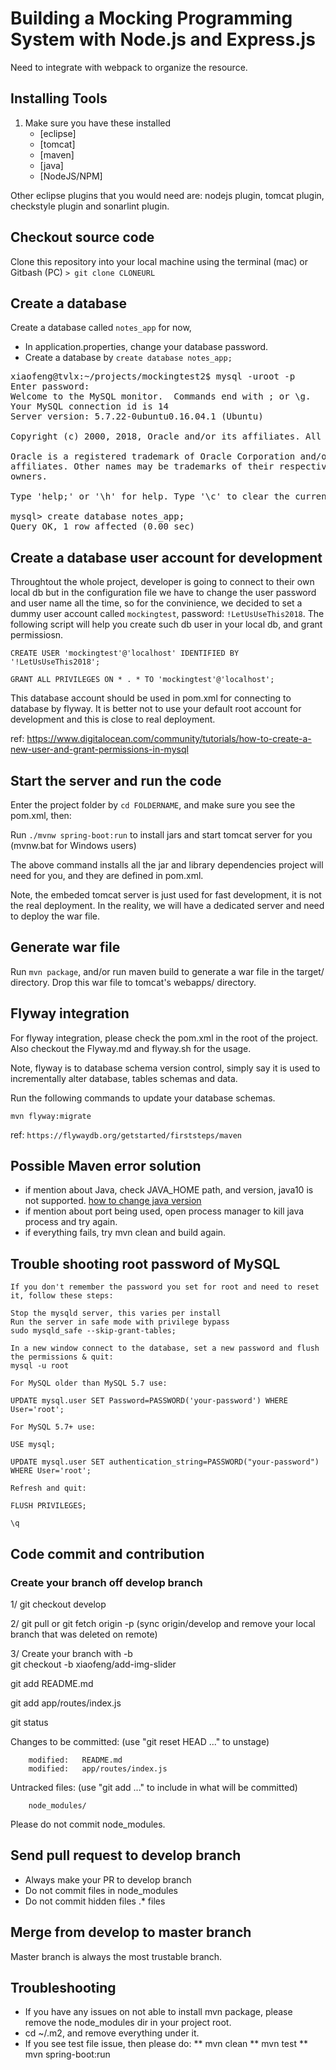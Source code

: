 # Building a Mocking Programming System with Node.js and Express.js
Need to integrate with webpack to organize the resource.

## Installing Tools
1. Make sure you have these installed
	- [eclipse]
	- [tomcat]
    - [maven]
    - [java]
    - [NodeJS/NPM]

Other eclipse plugins that you would need are: nodejs plugin, tomcat plugin, checkstyle plugin and sonarlint plugin.

        
## Checkout source code
Clone this repository into your local machine using the terminal (mac) or Gitbash (PC) `> git clone CLONEURL`

## Create a database
Create a database called `notes_app` for now,

* In application.properties, change your database password.
* Create a database by `create database notes_app;`
<pre>
xiaofeng@tvlx:~/projects/mockingtest2$ mysql -uroot -p
Enter password: 
Welcome to the MySQL monitor.  Commands end with ; or \g.
Your MySQL connection id is 14
Server version: 5.7.22-0ubuntu0.16.04.1 (Ubuntu)

Copyright (c) 2000, 2018, Oracle and/or its affiliates. All rights reserved.

Oracle is a registered trademark of Oracle Corporation and/or its
affiliates. Other names may be trademarks of their respective
owners.

Type 'help;' or '\h' for help. Type '\c' to clear the current input statement.

mysql> create database notes_app;
Query OK, 1 row affected (0.00 sec)
</pre>

## Create a database user account for development
Throughtout the whole project, developer is going to connect to their own local db but in the configuration file
we have to change the user password and user name all the time, so for the convinience, we decided to set a dummy user account
called `mockingtest`, password: `!LetUsUseThis2018`. The following script will help you create such db user in your 
local db, and grant permissiosn.

`CREATE USER 'mockingtest'@'localhost' IDENTIFIED BY '!LetUsUseThis2018';`

`GRANT ALL PRIVILEGES ON * . * TO 'mockingtest'@'localhost';`

This database account should be used in pom.xml for connecting to database by flyway.
It is better not to use your default root account for development and this is close to real deployment.

ref: https://www.digitalocean.com/community/tutorials/how-to-create-a-new-user-and-grant-permissions-in-mysql

## Start the server and run the code
Enter the project folder by `cd FOLDERNAME`, and make sure you see the pom.xml, then:

Run `./mvnw spring-boot:run` to install jars and start tomcat server for you (mvnw.bat for Windows users)

The above command installs all the jar and library dependencies project will need for you, and they are defined in pom.xml.

Note, the embeded tomcat server is just used for fast development, it is not the real deployment. In the reality, we will have a 
dedicated server and need to deploy the war file.

## Generate war file
Run `mvn package`, and/or run maven build to generate a war file in the target/ directory.
Drop this war file to tomcat's webapps/ directory.

## Flyway integration
For flyway integration, please check the pom.xml in the root of the project.
Also checkout the Flyway.md and flyway.sh for the usage.

Note, flyway is to database schema version control, simply say it is used to incrementally alter database, tables schemas and data.

Run the following commands to update your database schemas.

`mvn flyway:migrate`

ref: `https://flywaydb.org/getstarted/firststeps/maven`

## Possible Maven error solution

* if mention about Java, check JAVA_HOME path, and version, java10 is not supported. [how to change java version](https://stackoverflow.com/questions/21964709/how-to-set-or-change-the-default-java-jdk-version-on-os-x)
* if mention about port being used, open process manager to kill java process and try again. 
* if everything fails, try mvn clean and build again.

## Trouble shooting root password of MySQL

```
If you don't remember the password you set for root and need to reset it, follow these steps:

Stop the mysqld server, this varies per install
Run the server in safe mode with privilege bypass
sudo mysqld_safe --skip-grant-tables;

In a new window connect to the database, set a new password and flush the permissions & quit:
mysql -u root

For MySQL older than MySQL 5.7 use:

UPDATE mysql.user SET Password=PASSWORD('your-password') WHERE User='root';

For MySQL 5.7+ use:

USE mysql;

UPDATE mysql.user SET authentication_string=PASSWORD("your-password") WHERE User='root';

Refresh and quit:

FLUSH PRIVILEGES;

\q
```

## Code commit and contribution

### Create your branch off develop branch

1/ git checkout develop <br>

2/ git pull or git fetch origin -p (sync origin/develop and remove your local branch that was deleted on remote) <br>

3/ Create your branch with -b <br>
git checkout -b xiaofeng/add-img-slider <br>


 git add README.md

 git add app/routes/index.js

 git status


Changes to be committed:
  (use "git reset HEAD <file>..." to unstage)

        modified:   README.md
        modified:   app/routes/index.js

Untracked files:
  (use "git add <file>..." to include in what will be committed)

        node_modules/

Please do not commit node_modules.


## Send pull request to develop branch

* Always make your PR to develop branch
* Do not commit files in node_modules
* Do not commit hidden files .* files
 
## Merge from develop to master branch
Master branch is always the most trustable branch.

## Troubleshooting

* If you have any issues on not able to install mvn package, please 
  remove the node_modules dir in your project root.
* cd ~/.m2, and remove everything under it.
* If you see test file issue, then please do:
** mvn clean
** mvn test
** mvn spring-boot:run

